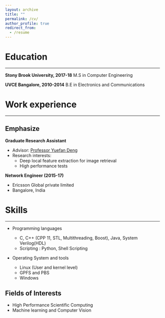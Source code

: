 ```yaml
---
layout: archive
title: ""
permalink: /cv/
author_profile: true
redirect_from:
  - /resume
---
```

Education
=====
-----
<b>Stony Brook University, 2017-18</b>
M.S in Computer Engineering

<b>UVCE Bangalore, 2010-2014</b>
B.E in Electronics and Communications


Work experience
=====
-----
Emphasize
-----
<b>Graduate Research Assistant</b>
  * Advisor: <span style="color:blue"><a href='https://www.stonybrook.edu/commcms/ams/people/_faculty_profiles/deng'>Professor Yuefan Deng</a></span>
  * Research interests:
    * Deep local feature extraction for image retrieval
    * High performance tests

<b>Network Engineer (2015-17)</b>
  * Ericsson Global private limited
  * Bangalore, India

Skills
=====
-----
* Programming languages
  * C, C++ (CPP 11, STL, Multithreading, Boost), Java, System Verilog(HDL)
  * Scripting : Python, Shell Scripting

* Operating System and tools
  * Linux (User and kernel level)
  * GPFS and PBS
  * Windows

Fields of Interests
-----
  * High Performance Scientific Computing
  * Machine learning and Computer Vision
